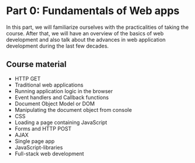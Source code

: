 # Part 0: Fundamentals of Web apps

In this part, we will familiarize ourselves with the practicalities of taking the course. After that, we will have an overview of the basics of web development and also talk about the advances in web application development during the last few decades.

## Course material

- HTTP GET
- Traditional web applications
- Running application logic in the browser
- Event handlers and Callback functions
- Document Object Model or DOM
- Manipulating the document object from console
- CSS
- Loading a page containing JavaScript
- Forms and HTTP POST
- AJAX
- Single page app
- JavaScript-libraries
- Full-stack web development